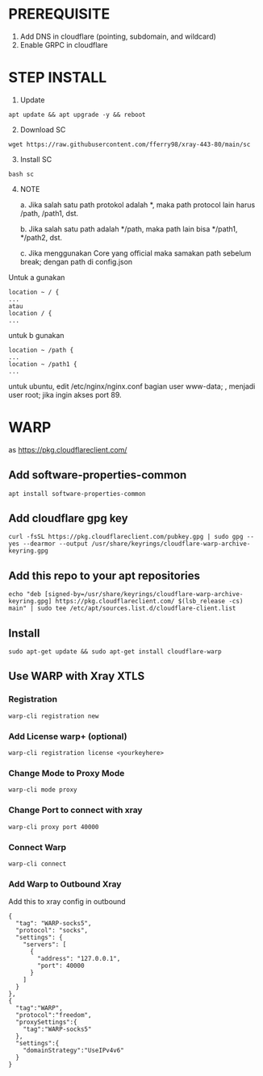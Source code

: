 # PREREQUISITE

1. Add DNS in cloudflare (pointing, subdomain, and wildcard)
2. Enable GRPC in cloudflare

# STEP INSTALL

1. Update

```
apt update && apt upgrade -y && reboot
```

2. Download SC

```
wget https://raw.githubusercontent.com/fferry98/xray-443-80/main/sc
```

3. Install SC

```
bash sc
```

4. NOTE

   a. Jika salah satu path protokol adalah *, maka path protocol lain harus /path, /path1, dst.

   b. Jika salah satu path adalah */path, maka path lain bisa */path1, */path2, dst.

   c. Jika menggunakan Core yang official maka samakan path sebelum break; dengan path di config.json

Untuk a gunakan

```
location ~ / {
...
atau
location / {
...
```

untuk b gunakan

```
location ~ /path {
...
location ~ /path1 {
...
```

untuk ubuntu, edit /etc/nginx/nginx.conf bagian user www-data; , menjadi user root; jika ingin akses port 89.

# WARP

as https://pkg.cloudflareclient.com/

## Add software-properties-common
```
apt install software-properties-common
```

## Add cloudflare gpg key

```
curl -fsSL https://pkg.cloudflareclient.com/pubkey.gpg | sudo gpg --yes --dearmor --output /usr/share/keyrings/cloudflare-warp-archive-keyring.gpg
```

## Add this repo to your apt repositories
```
echo "deb [signed-by=/usr/share/keyrings/cloudflare-warp-archive-keyring.gpg] https://pkg.cloudflareclient.com/ $(lsb_release -cs) main" | sudo tee /etc/apt/sources.list.d/cloudflare-client.list
```

## Install
```
sudo apt-get update && sudo apt-get install cloudflare-warp
```

## Use WARP with Xray XTLS

### Registration
```
warp-cli registration new
```

### Add License warp+ (optional)
```
warp-cli registration license <yourkeyhere>
```

### Change Mode to Proxy Mode
```
warp-cli mode proxy
```

### Change Port to connect with xray
```
warp-cli proxy port 40000
```

### Connect Warp
```
warp-cli connect
```

### Add Warp to Outbound Xray
Add this to xray config in outbound

```
{
  "tag": "WARP-socks5",
  "protocol": "socks",
  "settings": {
    "servers": [
      {
        "address": "127.0.0.1",
        "port": 40000
      }
    ]
  }
},
{
  "tag":"WARP",
  "protocol":"freedom",
  "proxySettings":{
    "tag":"WARP-socks5"
  },
  "settings":{
    "domainStrategy":"UseIPv4v6"
  }
}
```
